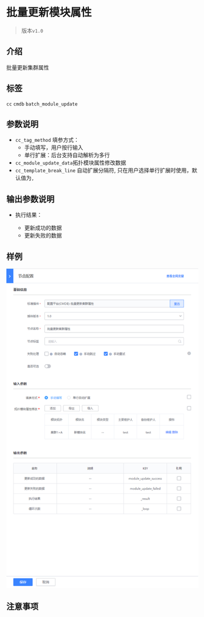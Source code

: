 # 批量更新模块属性
> 版本`v1.0`

## 介绍

批量更新集群属性


## 标签
`cc` `cmdb` `batch_module_update`

## 参数说明

* `cc_tag_method` 填参方式：
    - 手动填写，用户按行输入
    - 单行扩展：后台支持自动解析为多行
* `cc_module_update_data`拓扑模块属性修改数据
* `cc_template_break_line` 自动扩展分隔符, 只在用户选择单行扩展时使用，默认值为`,`

## 输出参数说明

* 执行结果：

  - 更新成功的数据
  - 更新失败的数据

## 样例

![](../images/cc_batch_module_update.png)

## 注意事项

